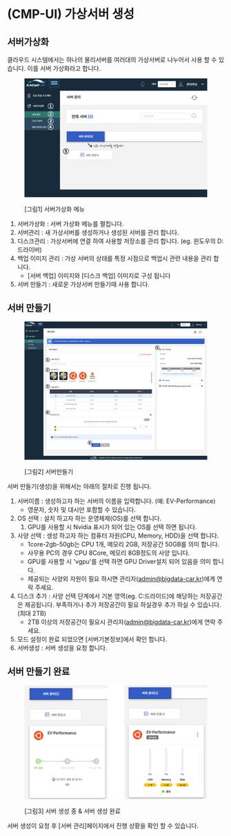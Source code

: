 # (CMP-UI) 가상서버 생성

## 서버가상화

클라우드 시스템에서는 하나의 물리서버를 여러대의 가상서버로 나누어서 사용 할 수 있습니다. 이를 서버 가상화라고 합니다.

<figure><img src="../../.gitbook/assets/image (7).png" alt=""><figcaption><p>[그림1] 서버가상화 메뉴</p></figcaption></figure>

1. 서버가상화 : 서버 가상화 메뉴를 펼칩니다.&#x20;
2. 서버관리 : 새 가상서버를 생성하거나 생성된 서버를 관리 합니다.&#x20;
3. 디스크관리 : 가상서버에 연결 하여 사용할 저장소를 관리 합니다. (eg. 윈도우의 D: 드라이버)
4. 백업 이미지 관리 : 가상 서버의 상태를 특정 시점으로 백업시 관련 내용을 관리 합니다.&#x20;
   * \[서버 백업] 이미지와 \[디스크 백업] 이미지로 구성 됩니다
5. 서버 만들기 : 새로운 가상서버 만들기때 사용 합니다.&#x20;

## 서버 만들기

<figure><img src="../../.gitbook/assets/image (9).png" alt=""><figcaption><p>[그림2] 서버만들기</p></figcaption></figure>

서버 만들기(생성)을 위해서는 아래의 절차로 진행 됩니다.&#x20;

1. 서버이름 : 생성하고자 하는 서버의 이름을 입력합니다. (예: EV-Performance)
   * 영문자, 숫자 및 대시만 포함할 수 있습니다.
2. OS 선택 : 설치 하고자 하는 운영체제(OS)를 선택 합니다.
   1. GPU를 사용할 시 Nvidia 표시가 되어 있는 OS를 선택 하면 됩니다.&#x20;
3. 사양 선택 : 생성 하고자 하는 컴퓨터 자원(CPU, Memory, HDD)을 선택 합니다.&#x20;
   * 1core-2gb-50gb는 CPU 1개, 메모리 2GB, 저장공간 50GB를 의미 합니다.&#x20;
   * 사무용 PC의 경우 CPU 8Core, 메모리 8GB정도의 사양 입니다.&#x20;
   * GPU를 사용할 시 'vgpu'를 선택 하면 GPU Driver설치 되어 있음을 의미 합니다.&#x20;
   * 제공되는 사양외 자원이 필요 하시면 관리자(admin@bigdata-car.kr)에게 연락 주세요.&#x20;
4. 디스크 추가 : 사양 선택 단계에서 기본 영역(eg. C:드라이드)에 해당하는 저장공간은 제공됩니다. 부족하거나 추가 저장공간이 필요 하실경우 추가 하실 수 있습니다. (최대 2TB)
   * 2TB 이상의 저장공간이 필요시 관리자(admin@bigdata-car.kr)에게 연락 주세요.&#x20;
5. 모드 설정이 완료 되었으면 \[서버기본정보]에서 확인 합니다.&#x20;
6. 서버생성 : 서버 생성을 요청 합니다.&#x20;

## 서버 만들기 완료&#x20;

<figure><img src="../../.gitbook/assets/image (11).png" alt=""><figcaption><p>[그림3] 서버 생성 중 &#x26; 서버 생성 완료</p></figcaption></figure>

서버 생성이 요청 후 \[서버 관리]페이지에서 진행 상황을 확인 할 수 있습니다.&#x20;
